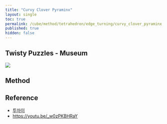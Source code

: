 ```yaml
---
title: "Curvy Clover Pyraminx"
layout: single
toc: true
permalink: /cube/method/tetrahedron/edge_turning/curvy_clover_pyraminx
published: true
hidden: false
---
```


<head>
  <base target="_blank">
</head>



## Twisty Puzzles - Museum

<a href="https://twistypuzzles.com/app/museum/museum_showitem.php?pkey=7663">
  <img src="https://twistypuzzles.com/museum/large/07663-01.jpg">
</a>



## Method



## Reference

- [투마이](https://youtu.be/W1mimq2S2uI)
- <https://youtu.be/_w0zPKBHRaY>
